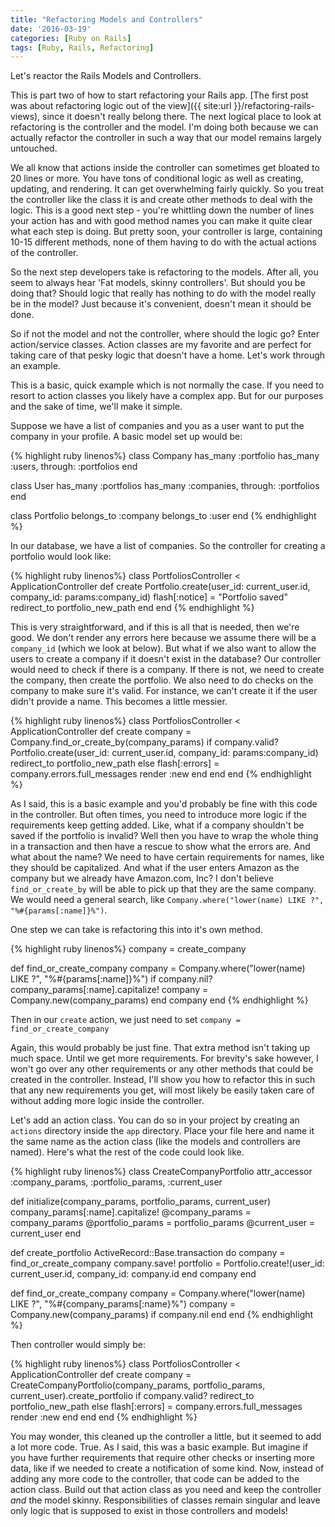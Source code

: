 ```yaml
---
title: "Refactoring Models and Controllers"
date: '2016-03-19'
categories: [Ruby on Rails]
tags: [Ruby, Rails, Refactoring]
---
```


Let's reactor the Rails Models and Controllers.

This is part two of how to start refactoring your Rails app. [The first post was about refactoring logic out of the view]({{ site:url }}/refactoring-rails-views), since it doesn't really belong there. The next logical place to look at refactoring is the controller and the model. I'm doing both because we can actually refactor the controller in such a way that our model remains largely untouched.

We all know that actions inside the controller can sometimes get bloated to 20 lines or more. You have tons of conditional logic as well as creating, updating,  and rendering. It can get overwhelming fairly quickly. So you treat the controller like the class it is and create other methods to deal with the logic. This is a good next step - you're whittling down the number of lines your action has and with good method names you can make it quite clear what each step is doing. But pretty soon, your controller is large, containing 10-15 different methods, none of them having to do with the actual actions of the controller.

So the next step developers take is refactoring to the models. After all, you seem to always hear 'Fat models, skinny controllers'. But should you be doing that? Should logic that really has nothing to do with the model really be in the model? Just because it's convenient, doesn't mean it should be done.

So if not the model and not the controller, where should the logic go? Enter action/service classes. Action classes are my favorite and are perfect for taking care of that pesky logic that doesn't have a home. Let's work through an example.

This is a basic, quick example which is not normally the case. If you need to resort to action classes you likely have a complex app. But for our purposes and the sake of time, we'll make it simple.

Suppose we have a list of companies and you as a user want to put the company in your profile. A basic model set up would be:

{% highlight ruby linenos%}
class Company
  has_many :portfolio
  has_many :users, through: :portfolios
end

class User
  has_many :portfolios
  has_many :companies, through: :portfolios
end

class Portfolio
  belongs_to :company
  belongs_to :user
end
{% endhighlight %}

In our database, we have a list of companies. So the controller for creating a portfolio would look like:

{% highlight ruby linenos%}
class PortfoliosController < ApplicationController
  def create
    Portfolio.create(user_id: current_user.id, company_id: params:company_id)
    flash[:notice] = "Portfolio saved"
    redirect_to portfolio_new_path
  end
end
{% endhighlight %}

This is very straightforward, and if this is all that is needed, then we're good. We don't render any errors here because we assume there will be a `company_id` (which we look at below). But what if we also want to allow the users to create a company if it doesn't exist in the database? Our controller would need to check if there is a company. If there is not, we need to create the company, then create the portfolio. We also need to do checks on the company to make sure it's valid. For instance, we can't create it if the user didn't provide a name. This becomes a little messier.

{% highlight ruby linenos%}
class PortfoliosController < ApplicationController
  def create
    company = Company.find_or_create_by(company_params)
    if company.valid?
      Portfolio.create(user_id: current_user.id, company_id: params:company_id)
      redirect_to portfolio_new_path
    else
      flash[:errors] = company.errors.full_messages
      render :new
    end
  end
end
{% endhighlight %}

As I said, this is a basic example and you'd probably be fine with this code in the controller. But often times, you need to introduce more logic if the requirements keep getting added. Like, what if a company shouldn't be saved if the portfolio is invalid? Well then you have to wrap the whole thing in a transaction and then have a rescue to show what the errors are. And what about the name? We need to have certain requirements for names, like they should be capitalized. And what if the user enters Amazon as the company but we already have Amazon.com, Inc? I don't believe `find_or_create_by` will be able to pick up that they are the same company. We would need a general search, like `Company.where("lower(name) LIKE ?", "%#{params[:name]}%")`.

One step we can take is refactoring this into it's own method.

{% highlight ruby linenos%}
company = create_company

def find_or_create_company
  company = Company.where("lower(name) LIKE ?", "%#{params[:name]}%")
  if company.nil?
    company_params[:name].capitalize!
    company = Company.new(company_params)
  end
  company
end
{% endhighlight %}

Then in our `create` action, we just need to set `company = find_or_create_company`

Again, this would probably be just fine. That extra method isn't taking up much space. Until we get more requirements. For brevity's sake however, I won't go over any other requirements or any other methods that could be created in the controller. Instead, I'll show you how to refactor this in such that any new requirements you get, will most likely be easily taken care of without adding more logic inside the controller.

Let's add an action class. You can do so in your project by creating an `actions` directory inside the `app` directory. Place your file here and name it the same name as the action class (like the models and controllers are named). Here's what the rest of the code could look like.

{% highlight ruby linenos%}
class CreateCompanyPortfolio
  attr_accessor :company_params, :portfolio_params, :current_user

  def initialize(company_params, portfolio_params, current_user)
    company_params[:name].capitalize!
    @company_params = company_params
    @portfolio_params = portfolio_params
    @current_user = current_user
  end

  def create_portfolio
      ActiveRecord::Base.transaction do
        company = find_or_create_company
        company.save!
        portfolio = Portfolio.create!(user_id: current_user.id, company_id: company.id
      end
    company
  end

  def find_or_create_company
    company = Company.where("lower(name) LIKE ?", "%#{company_params[:name}%")
    company = Company.new(company_params) if company.nil
  end
end
{% endhighlight %}

Then controller would simply be:

{% highlight ruby linenos%}
class PortfoliosController < ApplicationController
  def create
    company = CreateCompanyPortfolio(company_params, portfolio_params, current_user).create_portfolio
    if company.valid?
      redirect_to portfolio_new_path
    else
      flash[:errors] = company.errors.full_messages
      render :new
    end
  end
end
{% endhighlight %}

You may wonder, this cleaned up the controller a little, but it seemed to add a lot more code. True. As I said, this was a basic example. But imagine if you have further requirements that require other checks or inserting more data, like if we needed to create a notification of some kind. Now, instead of adding any more code to the controller, that code can be added to the action class. Build out that action class as you need and keep the controller *and* the model skinny. Responsibilities of classes remain singular and leave only logic that is supposed to exist in those controllers and models!
